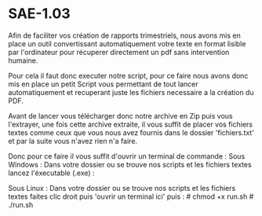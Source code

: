 # SAE-1.03
Afin de faciliter vos création de rapports trimestriels, nous avons mis en place un outil convertissant automatiquement votre texte en format lisible par l'ordinateur pour récuperer directement un pdf sans intervention humaine. 

Pour cela il faut donc executer notre script, pour ce faire nous avons donc mis en place un petit Script vous permettant de tout lancer automatiquement et recuperant juste les fichiers necessaire a la création du PDF.

Avant de lancer vous télécharger donc notre archive en Zip puis vous l'extrayer, une fois cette archive extraite, il vous suffit de placer vos fichiers textes comme ceux que vous nous avez fournis dans le dossier 'fichiers.txt' et par la suite vous n'avez rien n'a faire.

Donc pour ce faire il vous suffit d'ouvrir un terminal de commande :
  Sous Windows : 
      Dans votre dossier ou se trouve nos scripts et les fichiers textes lancez l'éxecutable (.exe) :
    
  Sous Linux : 
      Dans votre dossier ou se trouve nos scripts et les fichiers textes faites clic droit puis 'ouvrir un terminal ici' puis :
          # chmod +x run.sh
          # ./run.sh

